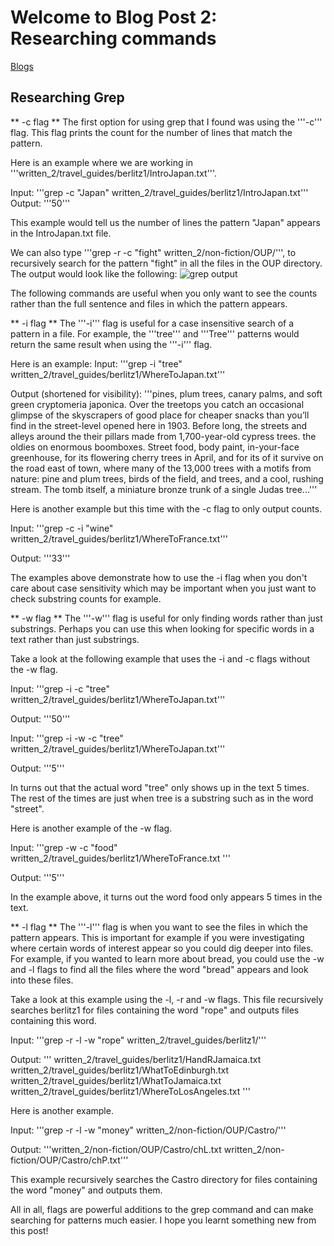 # Welcome to Blog Post 2: Researching commands

[Blogs](https://ashishsdalvi.github.io/cse15l-lab-reports/testing)


## Researching Grep

** -c flag **
The first option for using grep that I found was using the '''-c''' flag. This flag
prints the count for the number of lines that match the pattern.

Here is an example where we are working in '''written_2/travel_guides/berlitz1/IntroJapan.txt'''. 

Input: '''grep -c "Japan" written_2/travel_guides/berlitz1/IntroJapan.txt''' 
Output: '''50'''

This example would tell us the number of lines the pattern "Japan" appears in the IntroJapan.txt file. 

We can also type '''grep -r -c "fight"  written_2/non-fiction/OUP/''', to
recursively search for the pattern "fight" in all the files in the OUP directory. 
The output would look like the following:
![grep output](https://ashishsdalvi.github.io/cse15l-lab-reports/grep_output.png)

The following commands are useful when you only want to see the counts rather than
the full sentence and files in which the pattern appears. 

** -i flag **
The '''-i''' flag is useful for a case insensitive search of a pattern in a file.
For example, the '''tree''' and '''Tree''' patterns would return the same result
when using the '''-i''' flag. 

Here is an example: 
Input: '''grep -i "tree" written_2/travel_guides/berlitz1/WhereToJapan.txt''' 

Output (shortened for visibility): 
'''pines, plum trees, canary palms, and soft green cryptomeria japonica.
Over the treetops you catch an occasional glimpse of the skyscrapers of
good place for cheaper snacks than you’ll find in the street-level
opened here in 1903. Before long, the streets and alleys around the
their pillars made from 1,700-year-old cypress trees.
the oldies on enormous boomboxes. Street food, body paint, in-your-face
greenhouse, for its flowering cherry trees in April, and for its
of it survive on the road east of town, where many of the 13,000 trees
with a motifs from nature: pine and plum trees, birds of the field, and
trees, and a cool, rushing stream. The tomb itself, a miniature bronze
trunk of a single Judas tree...'''


Here is another example but this time with the -c flag to only output counts.

Input: '''grep -c -i "wine" written_2/travel_guides/berlitz1/WhereToFrance.txt'''

Output: '''33'''

The examples above demonstrate how to use the -i flag when you don't care about
case sensitivity which may be important when you just want to check substring counts
for example. 

** -w flag **
The '''-w''' flag is useful for only finding words rather than just substrings. Perhaps
you can use this when looking for specific words in a text rather than just substrings.


Take a look at the following example that uses the -i and -c flags without the -w flag.

Input: '''grep -i -c "tree" written_2/travel_guides/berlitz1/WhereToJapan.txt'''

Output: '''50'''

Input: '''grep -i -w -c "tree" written_2/travel_guides/berlitz1/WhereToJapan.txt'''

Output: '''5'''

In turns out that the actual word "tree" only shows up in the text 5 times. The rest of 
the times are just when tree is a substring such as in the word "street".


Here is another example of the -w flag. 

Input: '''grep -w -c "food"  written_2/travel_guides/berlitz1/WhereToFrance.txt '''

Output: '''5'''

In the example above, it turns out the word food only appears 5 times in the text. 


** -l flag **
The '''-l''' flag is when you want to see the files in which the pattern appears.
This is important for example if you were investigating where certain words of interest
appear so you could dig deeper into files. For example, if you wanted to learn more about
bread, you could use the -w and -l flags to find all the files where the word "bread" appears
and look into these files. 

Take a look at this example using the -l, -r and -w flags. This file recursively searches
berlitz1 for files containing the word "rope" and outputs files containing this word.

Input: '''grep -r  -l -w "rope" written_2/travel_guides/berlitz1/'''

Output: '''
written_2/travel_guides/berlitz1/HandRJamaica.txt
written_2/travel_guides/berlitz1/WhatToEdinburgh.txt
written_2/travel_guides/berlitz1/WhatToJamaica.txt
written_2/travel_guides/berlitz1/WhereToLosAngeles.txt ''' 

Here is another example.

Input: '''grep -r -l -w "money" written_2/non-fiction/OUP/Castro/'''

Output: '''written_2/non-fiction/OUP/Castro/chL.txt
written_2/non-fiction/OUP/Castro/chP.txt'''

This example recursively searches the Castro directory for files
containing the word "money" and outputs them.


All in all, flags are powerful additions to the grep command and can make searching for patterns
much easier. I hope you learnt something new from this post! 
